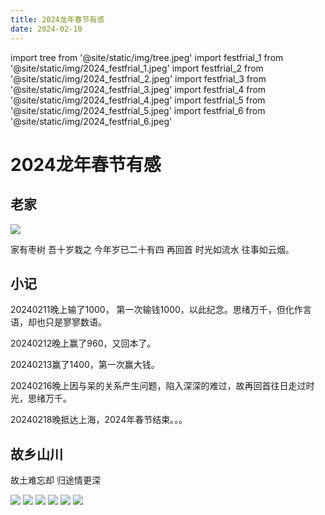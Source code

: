 ```yaml
---
title: 2024龙年春节有感
date: 2024-02-10
---
```


import tree from '@site/static/img/tree.jpeg'
import festfrial_1 from '@site/static/img/2024_festfrial_1.jpeg'
import festfrial_2 from '@site/static/img/2024_festfrial_2.jpeg'
import festfrial_3 from '@site/static/img/2024_festfrial_3.jpeg'
import festfrial_4 from '@site/static/img/2024_festfrial_4.jpeg'
import festfrial_5 from '@site/static/img/2024_festfrial_5.jpeg'
import festfrial_6 from '@site/static/img/2024_festfrial_6.jpeg'

# 2024龙年春节有感

## 老家

<img src={tree} width={300} />

家有枣树 吾十岁栽之 今年岁已二十有四 再回首 时光如流水 往事如云烟。

## 小记

20240211晚上输了1000， 第一次输钱1000，以此纪念。思绪万千，但化作言语，却也只是寥寥数语。

20240212晚上赢了960，又回本了。

20240213赢了1400，第一次赢大钱。

20240216晚上因与呆的关系产生问题，陷入深深的难过，故再回首往日走过时光，思绪万千。

20240218晚抵达上海，2024年春节结束。。。

## 故乡山川

故土难忘却 归途情更深

<img src={festfrial_1} width={500} />

<img src={festfrial_2} width={500} />

<img src={festfrial_3} width={500} />

<img src={festfrial_4} width={500} />

<img src={festfrial_5} width={500} />

<img src={festfrial_6} width={500} />